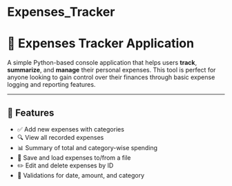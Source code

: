# Expenses_Tracker
# 🧾 Expenses Tracker Application

A simple Python-based console application that helps users **track**, **summarize**, and **manage** their personal expenses. This tool is perfect for anyone looking to gain control over their finances through basic expense logging and reporting features.

---

## 🚀 Features

- ✅ Add new expenses with categories
- 🔍 View all recorded expenses
- 📊 Summary of total and category-wise spending
- 📁 Save and load expenses to/from a file
- ✏️ Edit and delete expenses by ID
- 🔐 Validations for date, amount, and category


   
